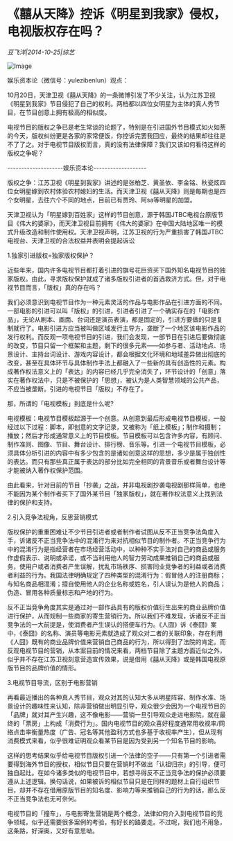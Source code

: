 # 《囍从天降》控诉《明星到我家》侵权，电视版权存在吗？

*豆飞洋|2014-10-25|综艺*

![Image](http://static.ylzbl.com/uploads/ueditor/php/upload/image/20180320/1521525827493826.jpeg)

娱乐资本论（微信号：yulezibenlun）观点：

10月20日，天津卫视《囍从天降》的一条微博引发了不少关注，认为江苏卫视《明星到我家》节目侵犯了自己的权利。两档都以四位女明星为主体的真人秀节目，在节目创意上拥有极高的相似度。

电视节目的版权之争已是老生常谈的论题了，特别是在引进国外节目模式如火如荼的今天，版权纠纷更是各家的家常便饭，你控诉完罢我回应，最终的结果却往往是不了了之。对于电视节目版权而言，真的没有法律保障？我们又该如何看待这样的版权之争呢？

--------------------娱乐资本论-------------------

版权之争：江苏卫视《明星到我家》讲述的是张柏芝、黄圣依、李金铭、秋瓷炫四位女明星嫁到农村体验农村媳妇的生活。而天津卫视《囍从天降》则是每期也是四个女明星，去往六个不同的地点，目前已有贾玲、阿sa等明星的加盟。

天津卫视认为「明星嫁到百姓家」这样的节目创意，源于韩国JTBC电视台原版节目《伟大的婆家》，而天津卫视目前拥有《伟大的婆家》在中国大陆地区唯一的模式升级改造和制作使用权。天津卫视声明，江苏卫视的行为严重损害了韩国JTBC电视台、天津卫视的合法权益并表明会提起诉讼

1.独家引进版权=独家版权保护？

近些年来，国内许多电视节目都打着引进的旗号花巨资买下国外知名电视节目的独家版权。由此，寻求版权保护就成了诸多版权引进者的首选救济方式。但，对于电视节目而言，「版权」真的存在吗？

我们必须意识到电视节目作为一种元素灵活的作品与电影作品在引进方面的不同。一部电影的引进可以叫「版权」的引进，引进者引进了一个确实存在的「电影作品」，无论从剧本、画面、台词还是演员表演，都是固定的，引进方要做的只是复制就行了。电影引进方应当被叫做区域发行主导方，垄断了一个地区该电影作品的发行权利。而反观一项电视节目的引进，我们会发现，一部节目在引进后要做彻底的改变，节目只留一个框架和主题，剩下的很多元素——如参与者、活动地点、场景设计、主持台词设计、游戏内容设计，都会根据文化环境和地域差异做出彻底的改变，甚至在具体环节与具体制作手法上都融入了一些新的具有创造性的元素。构成著作权法意义上的「表达」的内容已经几乎完全消失了，环节设计的「创意」落实在著作权法中，只是不被保护的「思想」，被认为是人类智慧领域的公共产品，不应当被垄断。引进的电视节目「版权」不存在了。

那，所谓的「电视模板」到底是什么呢?

电视模板：电视节目模板起源于一个创意。从创意到最后形成电视节目模板，一般经过以下过程：脚本，即创意的文字记录，又被称为「纸上模板」；制作和摄制；播放；然后才形成通常意义上的节目模板。节目模板可以包含许多内容，有顾问、制作准则、图像、节目、舞台设计、排行榜、音乐等。引进一个电视节目模板，必须具体分析引进的内容中有多少包含的是诸如创意这样的思想，多少是属于独创性的表达。而只有那些真正属于表达的部分比如完全相同的背景音乐或者舞台设计等才能被纳入著作权保护范围。

由此看来，针对目前的节目「抄袭」之战，并非电视剧抄袭电视剧那样简单，也绝不能因为某个制作者买下了国外某节目「独家版权」，就在著作权法意义上找到法律的保护和支持。

2.引入竞争法视角，反思营销模式

版权保护的重重困难让不少节目引进者或者制作者试图从反不正当竞争法角度入手，诉诸反不正当竞争法中的混淆行为来对抗相似节目的制作者。不正当竞争行为中的混淆行为是指经营者在市场经营活动中，以种种不实手法对自己的商品或服务作虚假表示、说明或承诺，或不当利用他人的智力劳动成果推销自己的商品或服务，使用户或者消费者产生误解，扰乱市场秩序、损害同业竞争者的利益或者消费者利益的行为。我国法律明确规定了四种类型的混淆行为：假冒他人的注册商标；与知名商品相混淆；擅自使用他人的企业名称或姓名，引人误认为是他人的商品；伪造、冒用各种质量标志和产地的行为。

反不正当竞争角度其实是通过对一部作品具有的版权价值衍生出来的商业品牌价值进行保护，从而规制一些商家的寄生营销行为。所以我们不难发现，诉诸反不正当竞争法的一大前提是，使消费者产生误认的搭便车行为。《人囧》诉《泰囧》案中，《泰囧》的名称、演员等电影元素就造成了观众对二者的关联印象，存在利用《人囧》既有的商业品牌价值来营销自己商品的行为，所以得到了法院的肯定。而反观电视节目的营销，从本案目前的情况来看，两档节目除了主题方面近似之外，似乎并不存在江苏卫视刻意营造宣传效果，说是借用《囍从天降》或是韩国电视原版节目的品牌价值的情形。

3.电视节目导流，区别于电影营销

再看最近播出的各种真人秀节目，观众对其的认知大多从明星阵容、制作水准、场景设计的趣味性来认知，除非营销做出明显引导，观众很少会因为一个电视节目的「品牌」就对其产生兴趣，这不像电影——营销一旦引导观众走进电影院，就在最终的「票房」上构成「消费行为」。国内电视节目的观众喜好程度通常用收视率/网络点击率衡量热度（广告、冠名等其他盈利方式也多基于收视率产生），但从现有消费模式来看，似乎很难证明观众看某节目是因为受到另一个知名节目的影响。

这样的思考结果似乎给电视节目版权引进一个法律的空子——只有第一个引进者需要得到海外节目的授权，相似节目只要在营销时不做出「认祖归宗」的引导，便可独自起灶。在如今诸多类似的电视节目中，若想寻得反不正当竞争法的保护必须要遵从上述逻辑。换句话说，如果被诉的相似节目只是在同样的题材上自行组织节目，却并不存在借用原版节目的知名度、影响力等来推销自己的行为的话，那么反不正当竞争法也无可奈何。

电视节目的「撞车」，与电影寄生营销是两个概念，法律如何介入到电视节目的竞争领域，似乎还需要很多案例的考验，有好长的路要走。不过呢，我们也不用急，这条路，好深奥，又好有意思呦。

